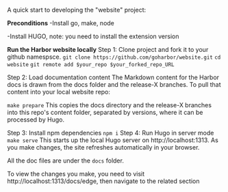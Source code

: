 A  quick start to developing the "website" project:

**Preconditions**
-Install  go, make, node 

-Install HUGO, note: you need to install the extension version


**Run the Harbor website locally**
Step 1: Clone project  and fork it to your github namespsce.
`git clone https://github.com/goharbor/website.git`
`cd website`
`git remote add $your_repo $your_forked_repo_URL`




Step 2: Load documentation content
The Markdown content for the Harbor docs is drawn from the docs folder and the release-X branches. To pull that content into your local website repo:

`make prepare`
This copies the docs directory and the release-X branches into this repo's content folder, separated by versions, where it can be processed by Hugo.

Step 3: Install npm dependencies
`npm i`
Step 4: Run Hugo in server mode
`make serve`
This starts up the local Hugo server on http://localhost:1313. As you make changes, the site refreshes automatically in your browser.





All the doc files are under the `docs` folder.


To view the changes you make,  you need to visit http://localhost:1313/docs/edge,  then navigate to the related section

